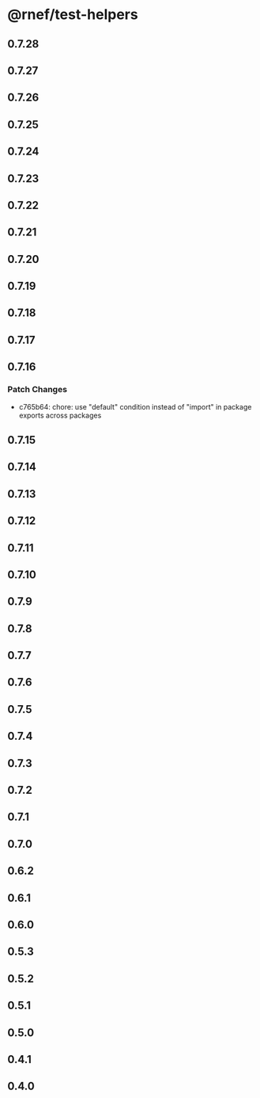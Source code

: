 # @rnef/test-helpers

## 0.7.28

## 0.7.27

## 0.7.26

## 0.7.25

## 0.7.24

## 0.7.23

## 0.7.22

## 0.7.21

## 0.7.20

## 0.7.19

## 0.7.18

## 0.7.17

## 0.7.16

### Patch Changes

- c765b64: chore: use "default" condition instead of "import" in package exports across packages

## 0.7.15

## 0.7.14

## 0.7.13

## 0.7.12

## 0.7.11

## 0.7.10

## 0.7.9

## 0.7.8

## 0.7.7

## 0.7.6

## 0.7.5

## 0.7.4

## 0.7.3

## 0.7.2

## 0.7.1

## 0.7.0

## 0.6.2

## 0.6.1

## 0.6.0

## 0.5.3

## 0.5.2

## 0.5.1

## 0.5.0

## 0.4.1

## 0.4.0
